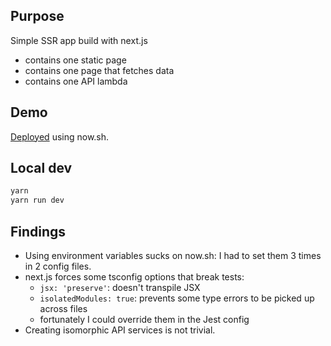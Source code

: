 ## Purpose

Simple SSR app build with next.js
- contains one static page
- contains one page that fetches data
- contains one API lambda


## Demo

[Deployed](https://next-kamikaze.andreipicustink.now.sh/) using now.sh.


## Local dev

```sh
yarn
yarn run dev
```


## Findings

- Using environment variables sucks on now.sh: I had to set them 3 times in 2 config files.
- next.js forces some tsconfig options that break tests:
  - `jsx: 'preserve'`: doesn't transpile JSX
  - `isolatedModules: true`: prevents some type errors to be picked up across files
  - fortunately I could override them in the Jest config
- Creating isomorphic API services is not trivial.

